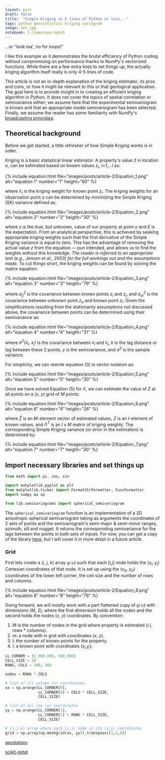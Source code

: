 ```yaml
---
layout: post
draft: false
title:  "Simple Kriging in 5 lines of Python or less..."
tags: python geostatistics kriging variogram
image: net.jpg
notebook: 1-limestone-hatch
---
```



...or "look ma', no for loops!"

I like this example as it demonstrates the brutal efficiency of Python coding without compromising on performance thanks to NumPy's vectorized functions. While there are a few extra lines to set things up, the actually kriging algorithm itself really is only 4-5 lines of code.

<!--more-->

This article is not an in-depth explanation of the kriging estimator, its pros and cons, or how it might be relevant to this or that geological application. The goal here is to provide insight in to creating an efficient kriging algorithm in Python. It does not cover the topics of spatial correlation or semivariance either; we assume here that the experimental semivariogram is known and that an appropriate model semivariogram has been selected. Finally, we assume the reader has some familiarity with NumPy's [broadcasting principles](https://numpy.org/doc/stable/user/basics.broadcasting.html).



## Theoretical background

Before we get started, a little refresher of how Simple Kriging works is in order. 

Kriging is a basic statistical linear estimator. A property's value *&#7825;* in location *o*, can be estimated  based on known values *z<sub>i</sub>*, *i=1,...I* as:


{% include equation.html file="images/posts/article-2/Equation_1.png"
alt="equation 1" number="1" height="60" %}

where *&lambda;<sub>i</sub>* is the kriging weight for known point *z<sub>i</sub>*. The kriging weights for an observation point *o* can be determined by minimizing the Simple Kriging (SK) variance defined as:

{% include equation.html file="images/posts/article-2/Equation_2.png"
alt="equation 2" number="2" height="30" %}

where *z* is the true, but unknown, value of our property at point *o* and *E* is the expectation. From an analytical perspective, this is achieved by seeking appropriate kriging weights such that the first derivative of the Simple Kriging variance is equal to zero. This has the advantage of removing the actual value *z* from the equation &mdash; pun intended, and allows us to find the weights without this knowledge. *The reader is referred to an appropriate text (e.g., Jensen et al., 2003) for the full workings out and the assumptions made.* To cut things short, the kriging weights can be found by solving the matrix equation:

{% include equation.html file="images/posts/article-2/Equation_3.png"
alt="equation 3" number="3" height="79" %}

where *&sigma;<sub>ij</sub><sup>2</sup>* is the covariance between known points *z<sub>i</sub>* and 
*z<sub>j</sub>*, and *&sigma;<sub>oi</sub><sup>2</sup>* is the covariance between unknown point *z<sub>o</sub>* and known point *z<sub>i</sub>*. Given the simplifications resulting from the stationarity assumptions *not* discussed above, the covariance between points can be determined using their semivariance as:

{% include equation.html file="images/posts/article-2/Equation_4.png"
alt="equation 4" number="4" height="31" %}

where *&sigma;<sup>2</sup>(x<sub>i</sub>, x<sub>j</sub>)* is the covariance between *x<sub>i</sub>* and *x<sub>j</sub>*, *h* is the lag distance or lag between these 2 points, *&gamma;* is the semivariance, and *&sigma;<sup>2</sup>* is the sample variance.

For simplicity, we can rewrite equation (3) in vector notation as:

{% include equation.html file="images/posts/article-2/Equation_5.png"
alt="equation 5" number="5" height="30" %}

Once we have solved Equation (5) for *&Lambda;*, we can estimate the value of *Z* at all points on a *(x, y)* grid of *M* points:

{% include equation.html file="images/posts/article-2/Equation_6.png"
alt="equation 6" number="6" height="26" %}

where *&#7824;* is an *M*-element vector of estimated values, *Z* is an *I*-element of known values, and *&Lambda;<sup>T</sup>* is an *I* x *M* matrix of kriging weights. The corresponding Simple Kriging variance (or error in the estimation) is determined by:

{% include equation.html file="images/posts/article-2/Equation_7.png"
alt="equation 7" number="7" height="30" %}

## Import necessary libraries and set things up

```python
from math import pi, cos, sin

import matplotlib.pyplot as plt
from matplotlib.ticker import FormatStrFormatter, FuncFormatter
import numpy as np

from lib.semivariograms import spherical_semivariogram
```

The `spherical_semivariogram` function is an implementation of a 2D anisotropic spherical semivariogram taking as arguments the coordinates of 2 sets of points and the semivariogram's semi-major & semi-minor ranges, azimuth, sill and nugget. It returns the corresponding semivariance for the lags between the points in both sets of inputs. For now, you can get a copy of the library [here](), but I will cover it in more detail in a future article.

### Grid

First lets create a (*i*, *j*, *k*) array `grid` such that each [*i*,*j*] node holds
the (*x<sub>i</sub>*, *y<sub>j</sub>*) Cartesian coordinates of that node. It is set up using the (*x<sub>0</sub>*, *y<sub>0</sub>*) coordinates of the lower left corner, the cell size
and the number of rows and columns.

{% include equation.html file="images/posts/article-2/Equation_8.png"
alt="equation 8" number="8" height="79" %}


Going forward, we will mostly work with a part flattened copy of `grid` with dimensions (*M*, *2*), where the first dimension holds all the nodes and the second holds the nodes (*x*, *y*) coordinates. By convention:

1. M is the number of nodes in the grid where property is estimated (*i.i*, rows * columns).
2. m: a node with in grid with coordinates (*x*, *y*).
3. I: the number of known points for the property.
4. i: a known point with coordinates (*x<sub>i</sub>*,*y<sub>i</sub>*).

```python
LL_CORNER = (1_000_000, 500_000)
CELL_SIZE = 50
ROWS, COLS = 300, 400

nodes = ROWS * COLS

# list of all column (x) coordinates
xx = np.arange(LL_CORNER[0], 
               LL_CORNER[0] + COLS * CELL_SIZE, 
               CELL_SIZE)

# list of all row (y) coordinates
yy = np.arange(LL_CORNER[1], 
               LL_CORNER[1] + ROWS * CELL_SIZE, 
               CELL_SIZE)

# (i,j,k) array where each (i,j) node is its (x,y) coordinates
grid = np.array(np.meshgrid(xx, yy)).transpose([1,2,0])
```


[geostatspy](https://pypi.org/project/geostatspy/)

[scikit-gstat](https://pypi.org/project/scikit-gstat/)